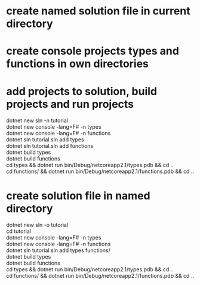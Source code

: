 # create named solution file in current directory  
# create console projects types and functions in own directories  
# add projects to solution, build projects and run projects  
dotnet new sln -n tutorial  
dotnet new console -lang=F# -n types  
dotnet new console -lang=F# -n functions  
dotnet sln tutorial.sln add types  
dotnet sln tutorial.sln add functions  
dotnet build types  
dotnet build functions  
cd types && dotnet run bin/Debug/netcoreapp2.1/types.pdb && cd ..  
cd functions/ && dotnet run bin/Debug/netcoreapp2.1/functions.pdb && cd ..  


# create solution file in named directory  
dotnet new sln -o tutorial  
cd tutorial  
dotnet new console -lang=F# -n types  
dotnet new console -lang=F# -n functions  
dotnet sln tutorial.sln add types functions/  
dotnet build types  
dotnet build functions  
cd types && dotnet run bin/Debug/netcoreapp2.1/types.pdb && cd ..  
cd functions/ && dotnet run bin/Debug/netcoreapp2.1/functions.pdb && cd ..  


